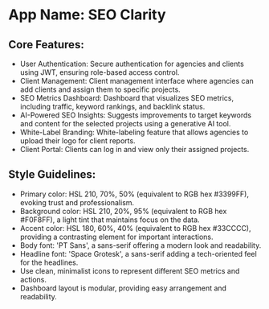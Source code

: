 # **App Name**: SEO Clarity

## Core Features:

- User Authentication: Secure authentication for agencies and clients using JWT, ensuring role-based access control.
- Client Management: Client management interface where agencies can add clients and assign them to specific projects.
- SEO Metrics Dashboard: Dashboard that visualizes SEO metrics, including traffic, keyword rankings, and backlink status.
- AI-Powered SEO Insights: Suggests improvements to target keywords and content for the selected projects using a generative AI tool.
- White-Label Branding: White-labeling feature that allows agencies to upload their logo for client reports.
- Client Portal: Clients can log in and view only their assigned projects.

## Style Guidelines:

- Primary color: HSL 210, 70%, 50% (equivalent to RGB hex #3399FF), evoking trust and professionalism.
- Background color: HSL 210, 20%, 95% (equivalent to RGB hex #F0F8FF), a light tint that maintains focus on the data.
- Accent color: HSL 180, 60%, 40% (equivalent to RGB hex #33CCCC), providing a contrasting element for important interactions.
- Body font: 'PT Sans', a sans-serif offering a modern look and readability.
- Headline font: 'Space Grotesk', a sans-serif adding a tech-oriented feel for the headlines.
- Use clean, minimalist icons to represent different SEO metrics and actions.
- Dashboard layout is modular, providing easy arrangement and readability.